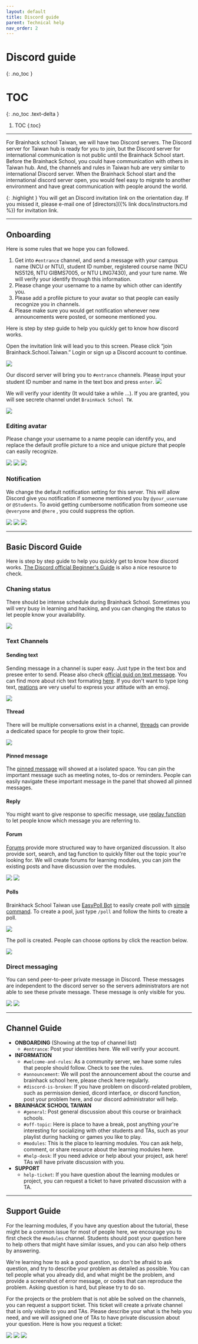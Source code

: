 ```yaml
---
layout: default
title: Discord guide
parent: Technical help
nav_order: 2
---
```


# Discord guide
{: .no_toc }

# TOC
{: .no_toc .text-delta }

1. TOC
{:toc}

---

For Brainhack school Taiwan, we will have two Discord servers. The Discord server for Taiwan hub is ready for you to join, but the Discord server for international communication is not public until the Brainhack School start. Before the Brainhack School, you could have communication with others in Taiwan hub. And, the channels and rules in Taiwan hub are very similar to international Discord server. When the Brainhack School start and the international discord server open, you would feel easy to migrate to another environment and have great communication with people around the world. 

{: .highlight }
You will get an Discord invitation link on the orientation day. If you missed it, please e-mail one of [directors]({% link docs/instructors.md %}) for invitation link. 

---

## Onboarding
Here is some rules that we hope you can followed. 
1. Get into `#entrance` channel, and send a message with your campus name (NCU or NTU), student ID number, registered course name (NCU NS5126, NTU GIBMS7005, or NTU LING7430), and your ture name. We will verify your identify through this information.
2. Please change your username to a name by which other can identify you. 
3. Please add a profile picture to your avatar so that people can easily recognize you in channels.
4. Please make sure you would get notification whenever new announcements were posted, or someone mentioned you.

Here is step by step guide to help you quickly get to know how discord works.

Open the invitation link will lead you to this screen. Please click “join Brainhack.School.Taiwan.” Login or sign up a Discord account to continue.

![](../../assets/discordguide/onboarding1.png)

Our discord server will bring you to `#entrance` channels. Please input your student ID number and name in the text box and press `enter`.
![](../../assets/discordguide/onboarding2.png)

We will verify your identity (It would take a while ...). If you are granted, you will see secrete channel undet `BrainHack School TW`.

![](../../assets/discordguide/onboarding3.png)

### Editing avatar
Please change your username to a name people can identify you, and replace the default profile picture to a nice and unique picture that people can easily recognize.

![](../../assets/discordguide/onboarding4.png)
![](../../assets/discordguide/onboarding5.png)
![](../../assets/discordguide/onboarding6.png)

### Notification
We change the default notification setting for this server. This will allow Discord give you notification if someone mentioned you by `@your_username` or `@Students`. To avoid getting cumbersome notification from someone use `@everyone` and `@here` , you could suppress the option.

![](../../assets/discordguide/notification1.png)
![](../../assets/discordguide/notification2.png)
![](../../assets/discordguide/notification3.png)

---

## Basic Discord Guide
Here is step by step guide to help you quickly get to know how discord works. [The Discord official Beginner's Guide](https://support.discord.com/hc/en-us/articles/360045138571-Beginner-s-Guide-to-Discord) is also a nice resource to check.

### Chaning status
There should be intense schedule during Brainhack School. Sometimes you will very busy in learning and hacking, and you can changing the status to let people know your availability.

![](../../assets/discordguide/onboarding7.png)

### Text Channels

#### Sending text
Sending message in a channel is super easy. Just type in the text box and presee enter to send. Please also check [official guid on text message](https://support.discord.com/hc/en-us/articles/360034632292-Sending-Messages). You can find more about rich text formating [here](https://support.discord.com/hc/en-us/articles/210298617). If you don't want to type long text, [reations](https://support.discord.com/hc/en-us/articles/12102061808663-Reactions-and-Super-Reactions-FAQ) are very useful to express your attitude with an emoji.

![](../../assets/discordguide/channel1.png)

#### Thread
There will be multiple conversations exist in a channel, [threads](https://support.discord.com/hc/en-us/articles/4403205878423) can provide a dedicated space for people to grow their topic. 

![](../../assets/discordguide/channel2.png)

#### Pinned message
The [pinned message](https://support.discord.com/hc/en-us/articles/221421867-How-do-I-pin-messages-) will showed at a isolated space. You can pin the important message such as meeting notes, to-dos or reminders. People can easily navigate these important message in the panel that showed all pinned messages.

#### Reply
You might want to give response to specific message, use [replay function](https://support.discord.com/hc/en-us/articles/360057382374-Replies-FAQ) to let people know which message you are referring to.

#### Forum
[Forums](https://support.discord.com/hc/en-us/articles/6208479917079-Forum-Channels-FAQ) provide more structured way to have organized discussion. It also provide sort, search, and tag function to quickly filter out the topic your're looking for. We will create forums for learning modules, you can join the existing posts and have discussion over the modules.

![](../../assets/discordguide/channel4.png)
![](../../assets/discordguide/channel5.png)

#### Polls
Brainkhack School Taiwan use [EasyPoll Bot](https://easypoll.bot/) to easily create poll with [simple command](https://wiki.easypoll.bot/commands/poll). To create a pool, just type `/poll` and follow the hints to create a poll.

![](../../assets/discordguide/poll1.png)

The poll is created. People can choose options by click the reaction below.

![](../../assets/discordguide/poll2.png)

### Direct messaging
You can send peer-to-peer private message in Discord. These messages are independent to the discord server so the servers administrators are not able to see these private message. These message is only visible for you.

![](../../assets/discordguide/message1.png)
![](../../assets/discordguide/message2.png)

---

## Channel Guide

- **ONBOARDING** (Showing at the top of channel list)
	- `#entrance`: Post your identities here. We will verify your account.
- **INFORMATION**
	- `#welcome-and-rules`: As a community server, we have some rules that people should follow. Check to see the rules.
	- `#announcement`: We will post the announcement about the course and brainhack school here, please check here regularly.
	- `#discord-is-broken`: If you have problem on discord-related problem, such as permission denied, dicord interface, or discord function, post your problem here, and our discord administrator will help.
- **BRAINHACK SCHOOL TAIWAN**
	- `#general`: Post general discussion about this course or brainhack schools.
	- `#off-topic`: Here is place to have a break, post anything your're interesting for socializing with other students and TAs, such as your playlist during hacking or games you like to play.
	- `#modules`: This is the place to learning modules. You can ask help, comment, or share resource about the learning modules here.
	- `#help-desk`: If you need advice or help about your project, ask here! TAs will have private discussion with you.
- **SUPPORT**
	- `help-ticket`: If you have question about the learning modules or project, you can request a ticket to have privated discussion with a TA.

---

## Support Guide
For the learning modules, if you have any question about the tutorial, these might be a common issue for most of people here, we encourage you to first check the `#modules` channel. Students should post your question here to help others that might have similar issues, and you can also help others by answering. 

We're learning how to ask a good question, so don't be afraid to ask question, and try to describe your problem as detailed as possible.  You can tell people  what you already did, and what might be the problem, and provide a screenshot of error message, or codes that can reproduce the problem. Asking question is hard, but please try to do so.

For the projects or the problem that is not able be solved on the channels, you can request a support ticket. This ticket will create a private channel that is only visible to you and TAs. Please describe your what is the help you need, and we will assigned one of TAs to have private discussion about your question. Here is how you request a ticket:

![](../../assets/discordguide/ticket1.png)
![](../../assets/discordguide/ticket2.png)
![](../../assets/discordguide/ticket3.png)

